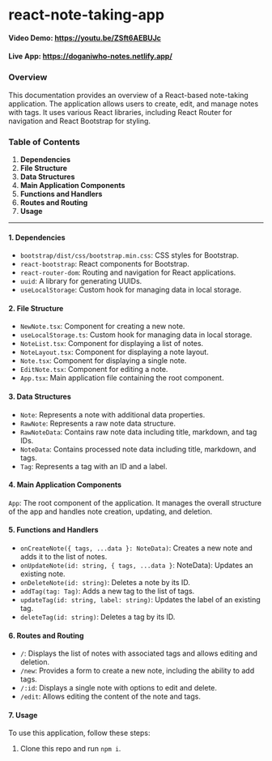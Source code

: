 # react-note-taking-app
#### Video Demo: https://youtu.be/ZSft6AEBUJc
#### Live App: https://doganiwho-notes.netlify.app/

### Overview
This documentation provides an overview of a React-based note-taking application. The application allows users to create, edit, and manage notes with tags. It uses various React libraries, including React Router for navigation and React Bootstrap for styling.

### Table of Contents
1. **Dependencies**
2. **File Structure**
3. **Data Structures**
4. **Main Application Components**
5. **Functions and Handlers**
6. **Routes and Routing**
7. **Usage**

--- 

#### 1. Dependencies
- `bootstrap/dist/css/bootstrap.min.css`: CSS styles for Bootstrap.
- `react-bootstrap`: React components for Bootstrap.
- `react-router-dom`: Routing and navigation for React applications.
- `uuid`: A library for generating UUIDs.
- `useLocalStorage`: Custom hook for managing data in local storage.

#### 2. File Structure
- `NewNote.tsx`: Component for creating a new note.
- `useLocalStorage.ts`: Custom hook for managing data in local storage.
- `NoteList.tsx`: Component for displaying a list of notes.
- `NoteLayout.tsx`: Component for displaying a note layout.
- `Note.tsx`: Component for displaying a single note.
- `EditNote.tsx`: Component for editing a note.
- `App.tsx`: Main application file containing the root component.

#### 3. Data Structures
- `Note`: Represents a note with additional data properties.
- `RawNote`: Represents a raw note data structure.
- `RawNoteData`: Contains raw note data including title, markdown, and tag IDs.
- `NoteData`: Contains processed note data including title, markdown, and tags.
- `Tag`: Represents a tag with an ID and a label.

#### 4. Main Application Components
`App`: The root component of the application. It manages the overall structure of the app and handles note creation, updating, and deletion.

#### 5. Functions and Handlers
- `onCreateNote({ tags, ...data }: NoteData)`: Creates a new note and adds it to the list of notes.
- `onUpdateNote(id: string, { tags, ...data }`: NoteData): Updates an existing note.
- `onDeleteNote(id: string)`: Deletes a note by its ID.
- `addTag(tag: Tag)`: Adds a new tag to the list of tags.
- `updateTag(id: string, label: string)`: Updates the label of an existing tag.
- `deleteTag(id: string)`: Deletes a tag by its ID.

#### 6. Routes and Routing
- `/`: Displays the list of notes with associated tags and allows editing and deletion.
- `/new`: Provides a form to create a new note, including the ability to add tags.
- `/:id`: Displays a single note with options to edit and delete.
- `/edit`: Allows editing the content of the note and tags.

#### 7. Usage
To use this application, follow these steps:

1. Clone this repo and run `npm i`.
